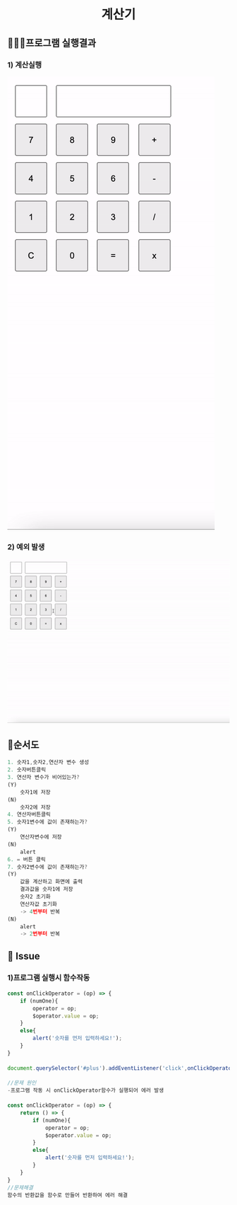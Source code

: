 <h1 align='middle'>계산기</h1>

## 👨🏻‍💻프로그램 실행결과 ##

### 1) 계산실행

<img src='../images/calculator_play.gif' alt='계산기실행'>

### 2) 예외 발생

<img src='../images/calculator_error.gif' alt='계산기실행'>

## 🚦순서도
```js
1. 숫자1,숫자2,연산자 변수 생성
2. 숫자버튼클릭
3. 연산자 변수가 비어있는가?
(Y)
    숫자1에 저장
(N)
    숫자2에 저장
4. 연산자버튼클릭
5. 숫자1변수에 값이 존재하는가?
(Y)
    연산자변수에 저장
(N)
    alert
6. = 버튼 클릭
7. 숫자2변수에 값이 존재하는가?
(Y)
    값을 계산하고 화면에 출력
    결과값을 숫자1에 저장
    숫자2 초기화
    연산자값 초기화
    -> 4번부터 반복
(N)
    alert
    -> 2번부터 반복
```

## 🔎 Issue ##

### 1)프로그램 실행시 함수작동
```js
const onClickOperator = (op) => {
    if (numOne){
        operator = op;
        $operator.value = op;
    } 
    else{
        alert('숫자를 먼저 입력하세요!');
    }
}

document.querySelector('#plus').addEventListener('click',onClickOperator('+'));

//문제 원인
-프로그램 작동 시 onClickOperator함수가 실행되어 에러 발생

const onClickOperator = (op) => {
    return () => {
        if (numOne){
            operator = op;
            $operator.value = op;
        } 
        else{
            alert('숫자를 먼저 입력하세요!');
        }
    }
}
//문제해결
함수의 반환값을 함수로 만들어 반환하여 에러 해결
```